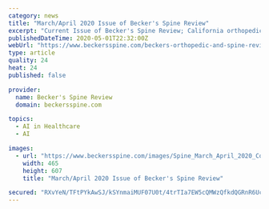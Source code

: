 ```yaml
---
category: news
title: "March/April 2020 Issue of Becker's Spine Review"
excerpt: "Current Issue of Becker's Spine Review; California orthopedic surgeon shot, killed at his practice; Dr. Sanjay Gupta: 9 Emory physicians test positive for COVID-19, 20 more expect"
publishedDateTime: 2020-05-01T22:32:00Z
webUrl: "https://www.beckersspine.com/beckers-orthopedic-and-spine-review/item/48978-48978-march-april-2020-issue-of-becker-s-spine-review.html"
type: article
quality: 24
heat: 24
published: false

provider:
  name: Becker's Spine Review
  domain: beckersspine.com

topics:
  - AI in Healthcare
  - AI

images:
  - url: "https://www.beckersspine.com/images/Spine_March_April_2020_Cover.png"
    width: 465
    height: 607
    title: "March/April 2020 Issue of Becker's Spine Review"

secured: "RXvYeN/TFtPYkAwSJ/kSYnmaiMUF07U0t/4trTIa7EW5cQMWzQfkdQGRnR6Ucc/Qbk3rNZP4y9jvKmjDAGHLj5WKhwKgw+KG0tKzW4kExh06j/qmWRLfsvGTpnnd/q3wQ+vNfrzslCBSncjWrIOTjnPyCh5tFpL6swJl932//m2teAc98iewY2Jghs5/k+scJH47gBh0n5hE3WGBVdeO2abkUbTmvwSKYP7naLidJpJHXNkslF/CCTfbsmYktPrmWQOlVIsP5nPsQw76KeT5a0x62racMr/sK4pI1jmZ1LgLQdqLzd6oeFvD6NZWKmsw;GRVRLo78tlR1XOeyhsIUsg=="
---
```


